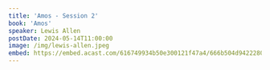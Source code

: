 ```yaml
---
title: 'Amos - Session 2'
book: 'Amos'
speaker: Lewis Allen
postDate: 2024-05-14T11:00:00
image: /img/lewis-allen.jpeg
embed: https://embed.acast.com/616749934b50e300121f47a4/666b504d94222800120e780e?theme=light&subscribe=false
---
```

